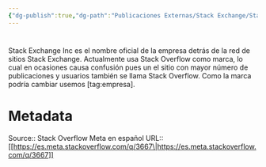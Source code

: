 ```yaml
---
{"dg-publish":true,"dg-path":"Publicaciones Externas/Stack Exchange/Stack Overflow en español/Stack Overflow en español Meta/es.meta.stackoverflow.com-3667.md","permalink":"/publicaciones-externas/stack-exchange/stack-overflow-en-espanol/stack-overflow-en-espanol-meta/es-meta-stackoverflow-com-3667/","hide":true,"noteIcon":"default","created":"2024-04-03T12:49:10.764-06:00","updated":"2024-04-05T16:44:03.737-06:00"}
---
```


# 

Stack Exchange Inc es el nombre oficial de la empresa detrás de la red de sitios Stack Exchange. Actualmente usa Stack Overflow como marca, lo cual en ocasiones causa confusión pues un el sitio con mayor número de publicaciones y usuarios también se llama Stack Overflow. Como la marca podría cambiar usemos [tag:empresa].

# Metadata
Source:: Stack Overflow Meta en español
URL:: [[https://es.meta.stackoverflow.com/q/3667\|https://es.meta.stackoverflow.com/q/3667]]

